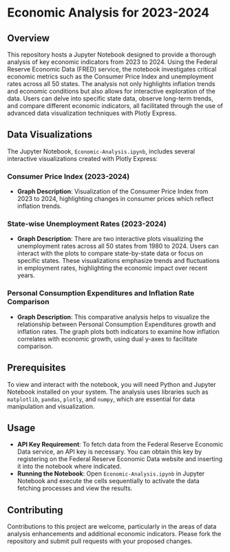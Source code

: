 # Economic Analysis for 2023-2024

## Overview
This repository hosts a Jupyter Notebook designed to provide a thorough analysis of key economic indicators from 2023 to 2024. Using the Federal Reserve Economic Data (FRED) service, the notebook investigates critical economic metrics such as the Consumer Price Index and unemployment rates across all 50 states. The analysis not only highlights inflation trends and economic conditions but also allows for interactive exploration of the data. Users can delve into specific state data, observe long-term trends, and compare different economic indicators, all facilitated through the use of advanced data visualization techniques with Plotly Express.

## Data Visualizations
The Jupyter Notebook, `Economic-Analysis.ipynb`, includes several interactive visualizations created with Plotly Express:

### Consumer Price Index (2023-2024)
- **Graph Description**: Visualization of the Consumer Price Index from 2023 to 2024, highlighting changes in consumer prices which reflect inflation trends.

### State-wise Unemployment Rates (2023-2024)
- **Graph Description**: There are two interactive plots visualizing the unemployment rates across all 50 states from 1980 to 2024. Users can interact with the plots to compare state-by-state data or focus on specific states. These visualizations emphasize trends and fluctuations in employment rates, highlighting the economic impact over recent years.

### Personal Consumption Expenditures and Inflation Rate Comparison
- **Graph Description**: This comparative analysis helps to visualize the relationship between Personal Consumption Expenditures growth and inflation rates. The graph plots both indicators to examine how inflation correlates with economic growth, using dual y-axes to facilitate comparison.

## Prerequisites
To view and interact with the notebook, you will need Python and Jupyter Notebook installed on your system. The analysis uses libraries such as `matplotlib`, `pandas`, `plotly`, and `numpy`, which are essential for data manipulation and visualization.

## Usage
- **API Key Requirement**: To fetch data from the Federal Reserve Economic Data service, an API key is necessary. You can obtain this key by registering on the Federal Reserve Economic Data website and inserting it into the notebook where indicated.
- **Running the Notebook**: Open `Economic-Analysis.ipynb` in Jupyter Notebook and execute the cells sequentially to activate the data fetching processes and view the results.

## Contributing
Contributions to this project are welcome, particularly in the areas of data analysis enhancements and additional economic indicators. Please fork the repository and submit pull requests with your proposed changes.
